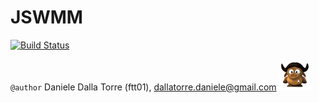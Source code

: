 # JSWMM

[![Build Status](https://travis-ci.org/geoframecomponents/jswmm.svg)](https://travis-ci.org/geoframecomponents/jswmm)

`@author` Daniele Dalla Torre (ftt01), dallatorre.daniele@gmail.com ![ftt01](https://github.com/GrowWorkingHard/logos/blob/master/ftt01/ftt01_50x50.png "ftt01")
